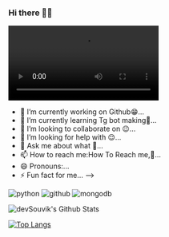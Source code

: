 ### Hi there 🐼👋

![logo](https://telegra.ph/file/cdc4b14bb80b72e93902b.mp4)





- 🔭 I’m currently working on Github😁...
- 🌱 I’m currently learning Tg bot making🤖...
- 👯 I’m looking to collaborate on 😉...
- 🤔 I’m looking for help with 😌...
- 💬 Ask me about what 🐼...
- 📫 How to reach me:How To Reach me,🤔...
- 😄 Pronouns:...
- ⚡ Fun fact for me...
-->

![python](https://img.shields.io/badge/-python-grey?style=for-the-badge&logo=python&logoColor=white&labelColor=8E2DE2)
![github](https://img.shields.io/badge/-github-grey?style=for-the-badge&logo=github&logoColor=white&labelColor=8E2DE2)
![mongodb](https://img.shields.io/badge/-mongodb-grey?style=for-the-badge&logo=mongodb&logoColor=white&labelColor=8E2DE2)

<img align="center" src="https://github-readme-stats.vercel.app/api?username=Hydra777&include_all_commits=true&count_private=true&show_icons=true&line_height=20&title_color=7A7ADB&icon_color=2234AE&text_color=D3D3D3&bg_color=0,000000,130F40" alt="devSouvik's Github Stats">

</br>

[![Top Langs](https://github-readme-stats.vercel.app/api/top-langs/?username=Hydra&layout=compact&text_color=daf7dc&bg_color=151515)](https://github.com/Hydrayt777/Hydrayt777/edit/main/README.md)
